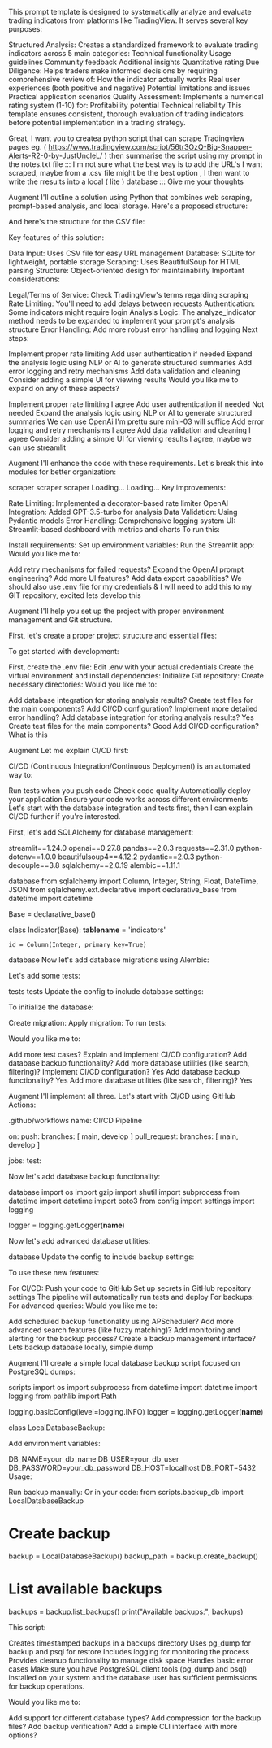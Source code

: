 This prompt template is designed to systematically analyze and evaluate trading indicators from platforms like TradingView. It serves several key purposes:

Structured Analysis: Creates a standardized framework to evaluate trading indicators across 5 main categories:
Technical functionality
Usage guidelines
Community feedback
Additional insights
Quantitative rating
Due Diligence: Helps traders make informed decisions by requiring comprehensive review of:
How the indicator actually works
Real user experiences (both positive and negative)
Potential limitations and issues
Practical application scenarios
Quality Assessment: Implements a numerical rating system (1-10) for:
Profitability potential
Technical reliability
This template ensures consistent, thorough evaluation of trading indicators before potential implementation in a trading strategy.

Great, I want you to createa python script that can scrape Tradingview pages eg. ( https://www.tradingview.com/script/56tr3OzQ-Big-Snapper-Alerts-R2-0-by-JustUncleL/ ) then summarise the script using my prompt in the notes.txt file ::: I'm not sure what the best way is to add the URL's I want scraped, maybe from a .csv file might be the best option , I then want to write the rresults into a local ( lite ) database ::: Give me your thoughts

Augment
I'll outline a solution using Python that combines web scraping, prompt-based analysis, and local storage. Here's a proposed structure:

And here's the structure for the CSV file:

Key features of this solution:

Data Input: Uses CSV file for easy URL management
Database: SQLite for lightweight, portable storage
Scraping: Uses BeautifulSoup for HTML parsing
Structure: Object-oriented design for maintainability
Important considerations:

Legal/Terms of Service: Check TradingView's terms regarding scraping
Rate Limiting: You'll need to add delays between requests
Authentication: Some indicators might require login
Analysis Logic: The analyze_indicator method needs to be expanded to implement your prompt's analysis structure
Error Handling: Add more robust error handling and logging
Next steps:

Implement proper rate limiting
Add user authentication if needed
Expand the analysis logic using NLP or AI to generate structured summaries
Add error logging and retry mechanisms
Add data validation and cleaning
Consider adding a simple UI for viewing results
Would you like me to expand on any of these aspects?

Implement proper rate limiting
I agree
Add user authentication if needed
Not needed
Expand the analysis logic using NLP or AI to generate structured summaries
We can use OpenAi I'm prettu sure mini-03 will suffice
Add error logging and retry mechanisms
I agree
Add data validation and cleaning
I agree
Consider adding a simple UI for viewing results
I agree, maybe we can use streamlit

Augment
I'll enhance the code with these requirements. Let's break this into modules for better organization:

scraper
scraper
scraper
Loading...
Loading...
Key improvements:

Rate Limiting: Implemented a decorator-based rate limiter
OpenAI Integration: Added GPT-3.5-turbo for analysis
Data Validation: Using Pydantic models
Error Handling: Comprehensive logging system
UI: Streamlit-based dashboard with metrics and charts
To run this:

Install requirements:
Set up environment variables:
Run the Streamlit app:
Would you like me to:

Add retry mechanisms for failed requests?
Expand the OpenAI prompt engineering?
Add more UI features?
Add data export capabilities?
We should also use .env file for my credentials & I will need to add this to my GIT repository, excited lets develop this 

Augment
I'll help you set up the project with proper environment management and Git structure.

First, let's create a proper project structure and essential files:

To get started with development:

First, create the .env file:
Edit .env with your actual credentials
Create the virtual environment and install dependencies:
Initialize Git repository:
Create necessary directories:
Would you like me to:

Add database integration for storing analysis results?
Create test files for the main components?
Add CI/CD configuration?
Implement more detailed error handling?
Add database integration for storing analysis results?
Yes
Create test files for the main components?
Good
Add CI/CD configuration?
What is this

Augment
Let me explain CI/CD first:

CI/CD (Continuous Integration/Continuous Deployment) is an automated way to:

Run tests when you push code
Check code quality
Automatically deploy your application
Ensure your code works across different environments
Let's start with the database integration and tests first, then I can explain CI/CD further if you're interested.

First, let's add SQLAlchemy for database management:

streamlit==1.24.0
openai==0.27.8
pandas==2.0.3
requests==2.31.0
python-dotenv==1.0.0
beautifulsoup4==4.12.2
pydantic==2.0.3
python-decouple==3.8
sqlalchemy==2.0.19
alembic==1.11.1

database
from sqlalchemy import Column, Integer, String, Float, DateTime, JSON
from sqlalchemy.ext.declarative import declarative_base
from datetime import datetime

Base = declarative_base()

class Indicator(Base):
    __tablename__ = 'indicators'

    id = Column(Integer, primary_key=True)

database
Now let's add database migrations using Alembic:

Let's add some tests:

tests
tests
Update the config to include database settings:

To initialize the database:

Create migration:
Apply migration:
To run tests:

Would you like me to:

Add more test cases?
Explain and implement CI/CD configuration?
Add database backup functionality?
Add more database utilities (like search, filtering)?
Implement CI/CD configuration?
Yes
Add database backup functionality?
Yes
Add more database utilities (like search, filtering)?
Yes

Augment
I'll implement all three. Let's start with CI/CD using GitHub Actions:

.github/workflows
name: CI/CD Pipeline

on:
  push:
    branches: [ main, develop ]
  pull_request:
    branches: [ main, develop ]

jobs:
  test:

Now let's add database backup functionality:

database
import os
import gzip
import shutil
import subprocess
from datetime import datetime
import boto3
from config import settings
import logging

logger = logging.getLogger(__name__)

Now let's add advanced database utilities:

database
Update the config to include backup settings:

To use these new features:

For CI/CD:
Push your code to GitHub
Set up secrets in GitHub repository settings
The pipeline will automatically run tests and deploy
For backups:
For advanced queries:
Would you like me to:

Add scheduled backup functionality using APScheduler?
Add more advanced search features (like fuzzy matching)?
Add monitoring and alerting for the backup process?
Create a backup management interface?
Lets backup database locally, simple dump

Augment
I'll create a simple local database backup script focused on PostgreSQL dumps:

scripts
import os
import subprocess
from datetime import datetime
import logging
from pathlib import Path

logging.basicConfig(level=logging.INFO)
logger = logging.getLogger(__name__)

class LocalDatabaseBackup:

Add environment variables:

DB_NAME=your_db_name
DB_USER=your_db_user
DB_PASSWORD=your_db_password
DB_HOST=localhost
DB_PORT=5432
Usage:

Run backup manually:
Or in your code:
from scripts.backup_db import LocalDatabaseBackup

# Create backup
backup = LocalDatabaseBackup()
backup_path = backup.create_backup()

# List available backups
backups = backup.list_backups()
print("Available backups:", backups)


This script:

Creates timestamped backups in a backups directory
Uses pg_dump for backup and psql for restore
Includes logging for monitoring the process
Provides cleanup functionality to manage disk space
Handles basic error cases
Make sure you have PostgreSQL client tools (pg_dump and psql) installed on your system and the database user has sufficient permissions for backup operations.

Would you like me to:

Add support for different database types?
Add compression for the backup files?
Add backup verification?
Add a simple CLI interface with more options?